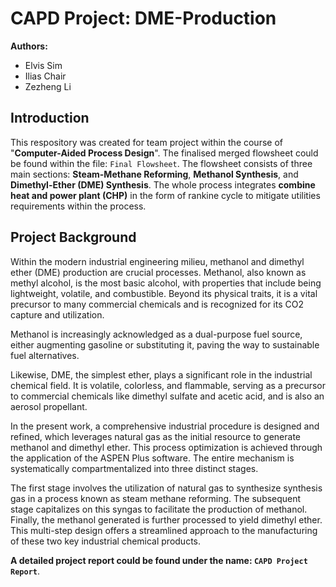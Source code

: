 # CAPD Project: DME-Production

**Authors:** 
- Elvis Sim
- Ilias Chair
- Zezheng Li 

## Introduction 
This respository was created for team project within the course of "**Computer-Aided Process Design**". The finalised merged flowsheet could be found within the file: `Final Flowsheet`. The flowsheet consists of three main sections: **Steam-Methane Reforming**, **Methanol Synthesis**, and **Dimethyl-Ether (DME) Synthesis**. The whole process integrates **combine heat and power plant (CHP)** in the form of rankine cycle to mitigate utilities requirements within the process. 

## Project Background 
Within the modern industrial engineering milieu, methanol and dimethyl ether (DME)
production are crucial processes. Methanol, also known as methyl alcohol, is the most
basic alcohol, with properties that include being lightweight, volatile, and combustible.
Beyond its physical traits, it is a vital precursor to many commercial chemicals and is
recognized for its CO2 capture and utilization.

Methanol is increasingly acknowledged as a dual-purpose fuel source, either augmenting
gasoline or substituting it, paving the way to sustainable fuel alternatives.

Likewise, DME, the simplest ether, plays a significant role in the industrial chemical
field. It is volatile, colorless, and flammable, serving as a precursor to commercial
chemicals like dimethyl sulfate and acetic acid, and is also an aerosol propellant. 

In the present work, a comprehensive industrial procedure is designed and refined,
which leverages natural gas as the initial resource to generate methanol and dimethyl
ether. This process optimization is achieved through the application of the ASPEN
Plus software. The entire mechanism is systematically compartmentalized into three
distinct stages.

The first stage involves the utilization of natural gas to synthesize synthesis gas in
a process known as steam methane reforming. The subsequent stage capitalizes on
this syngas to facilitate the production of methanol. Finally, the methanol generated is
further processed to yield dimethyl ether. This multi-step design offers a streamlined
approach to the manufacturing of these two key industrial chemical products. 

**A detailed project report could be found under the name: `CAPD Project Report`**. 
